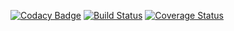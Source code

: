 [![Codacy Badge](https://api.codacy.com/project/badge/Grade/93d1d2f1f1ed4d798caca2aca95f083e)](https://www.codacy.com/app/danis.tazeev/topjava?utm_source=github.com&amp;utm_medium=referral&amp;utm_content=danissimo/topjava&amp;utm_campaign=Badge_Grade)
[![Build Status](https://travis-ci.org/danissimo/topjava.svg?branch=HW04)](https://travis-ci.org/danissimo/topjava)
[![Coverage Status](https://coveralls.io/repos/github/danissimo/topjava/badge.svg?branch=master)](https://coveralls.io/github/danissimo/topjava?branch=master)
